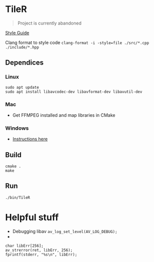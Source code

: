 # TileR

> Project is currently abandoned

[Style Guide](STYLE.md)

Clang format to style code
`clang-format -i -style=file ./src/*.cpp ./include/*.hpp`

## Dependices

### Linux
```
sudo apt update
sudo apt install libavcodec-dev libavformat-dev libavutil-dev
```

### Mac
- Get FFMPEG installed and map libraries in CMake

### Windows
- [Instructions here](http://lmgtfy.com/?q=how+to+replace+windows+with+linux)

## Build

```
cmake .
make
```

## Run

```
./bin/TileR
```

# Helpful stuff

- Debugging libav `av_log_set_level(AV_LOG_DEBUG);`
-
```
char libErr[256];
av_strerror(ret, libErr, 256);
fprintf(stderr, "%s\n", libErr);
```

